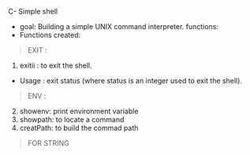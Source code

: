 C- Simple shell

- goal: Building a simple UNIX command interpreter.
functions:
- Functions created:
> EXIT :
1. exitii :  to exit the shell.
- Usage : exit status (where status is an integer used to exit the shell).
> ENV :
2. showenv:   print  environment variable
3. showpath: to locate a command
4. creatPath: to build the commad path
> FOR STRING
